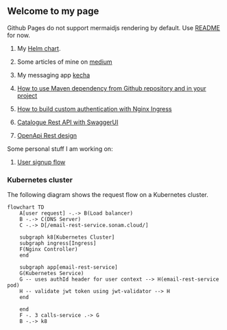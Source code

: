 ## Welcome to my page
Github Pages do not support mermaidjs rendering by default. Use 
[README](https://github.com/sonamsamdupkhangsar/sonamsamdupkhangsar.github.io) for now.

1. My [Helm chart](https://github.com/sonamsamdupkhangsar/sonam-helm-chart).
2. Some articles of mine on [medium](https://medium.com/@sonamhava) 
3. My messaging app [kecha](https://kecha.sonam.cloud)
4. [How to use Maven dependency from Github repository and in your project](/pulling-down-github-maven-library/README.md)
5. [How to build custom authentication with Nginx Ingress](/custom-nginx-authentication-with-auth-url-annotation/README.md)

6. [Catalogue Rest API with SwaggerUI](./rest-api-catalog-swaggerui/README.md)
7. [OpenApi Rest design](./restapi-spec-with-openapi/README.md)



Some personal stuff I am working on:

1. [User signup flow](/microservices/user-signup-activation-flow/README.md) 

### Kubernetes cluster
The following diagram shows the request flow on a Kubernetes cluster.

```mermaid
flowchart TD
    A[user request] -.-> B(Load balancer)
    B -.-> C(DNS Server)
    C -.-> D[/email-rest-service.sonam.cloud/]

    subgraph k8[Kubernetes Cluster]
    subgraph ingress[Ingress]
    F(Nginx Controller)
    end

    subgraph app[email-rest-service]
    G(Kubernetes Service)
    G -- uses authId header for user context --> H(email-rest-service pod)
    H -- validate jwt token using jwt-validator --> H
    end    
    
    end
    F -. 3 calls-service .-> G
    B -.-> k8
    
```